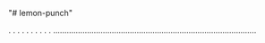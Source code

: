 "# lemon-punch"

.
.
.
.
.
.
.
.
.
.
..........................................................................................